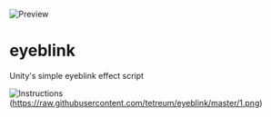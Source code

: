 ![Preview](https://raw.githubusercontent.com/tetreum/eyeblink/master/preview.gif)

# eyeblink
Unity's simple eyeblink effect script

![Instructions](https://raw.githubusercontent.com/tetreum/eyeblink/master/1.png)
(https://raw.githubusercontent.com/tetreum/eyeblink/master/1.png)
